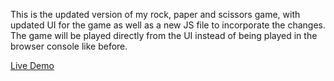 This is the updated version of my rock, paper and scissors game, with updated UI for the game as well as a new JS file to incorporate the changes. The game will be played directly from the UI instead of being played in the browser console like before.

<a href="https://deannguyen98.github.io/Rock-paper-scissors-game/">Live Demo </a>